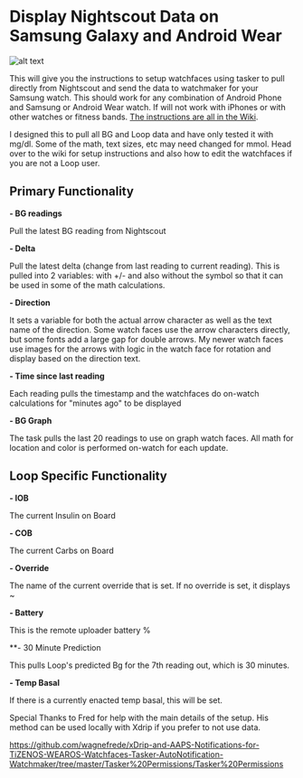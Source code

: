 # Display Nightscout Data on Samsung Galaxy and Android Wear

![alt text](https://github.com/jonfawcett/Nightscout-Tasker-Tizen-Watchface-Integration/blob/master/Watch%20Faces/Images/Loop%20Gradient%20Rings.png)

This will give you the instructions to setup watchfaces using tasker to pull directly from Nightscout and send the data to watchmaker for your Samsung watch. This should work for any combination of Android Phone and Samsung or Android Wear watch. If will not work with iPhones or with other watches or fitness bands. [The instructions are all in the Wiki](https://github.com/jonfawcett/Nightscout-Tasker-Tizen-Watchface-Integration/wiki).

I designed this to pull all BG and Loop data and have only tested it with mg/dl. Some of the math, text sizes, etc may need changed for mmol. Head over to the wiki for setup instructions and also how to edit the watchfaces if you are not a Loop user.

## Primary Functionality

**- BG readings**

   Pull the latest BG reading from Nightscout

**- Delta**

   Pull the latest delta (change from last reading to current reading). This is pulled into 2 variables: with +/- and also without the symbol so that it can be used in some of the math calculations.

**- Direction**

   It sets a variable for both the actual arrow character as well as the text name of the direction. Some watch faces use the arrow characters directly, but some fonts add a large gap for double arrows. My newer watch faces use images for the arrows with logic in the watch face for rotation and display based on the direction text.

**- Time since last reading**

   Each reading pulls the timestamp and the watchfaces do on-watch calculations for "minutes ago" to be displayed
   
**- BG Graph**

  The task pulls the last 20 readings to use on graph watch faces. All math for location and color is performed on-watch for each update.
  
## Loop Specific Functionality

**- IOB**

   The current Insulin on Board

**- COB**

   The current Carbs on Board
   
**- Override**

   The name of the current override that is set. If no override is set, it displays ~
   
**- Battery**

   This is the remote uploader battery %
   
**- 30 Minute Prediction

   This pulls Loop's predicted Bg for the 7th reading out, which is 30 minutes.
   
**- Temp Basal**

   If there is a currently enacted temp basal, this will be set.
   



Special Thanks to Fred for help with the main details of the setup. His method can be used locally with Xdrip if you prefer to not use data.

https://github.com/wagnefrede/xDrip-and-AAPS-Notifications-for-TiZENOS-WEAROS-Watchfaces-Tasker-AutoNotification-Watchmaker/tree/master/Tasker%20Permissions/Tasker%20Permissions
